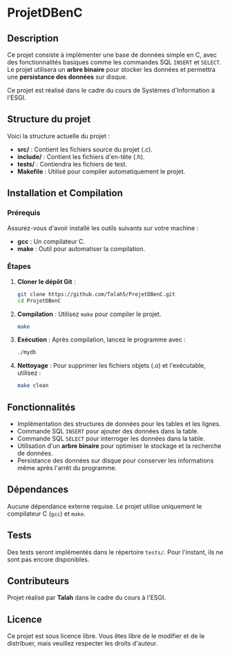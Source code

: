 
# ProjetDBenC

## Description

Ce projet consiste à implémenter une base de données simple en C, avec des fonctionnalités basiques comme les commandes SQL `INSERT` et `SELECT`. Le projet utilisera un **arbre binaire** pour stocker les données et permettra une **persistance des données** sur disque.

Ce projet est réalisé dans le cadre du cours de Systèmes d'Information à l'ESGI.

## Structure du projet

Voici la structure actuelle du projet :

- **src/** : Contient les fichiers source du projet (.c).
- **include/** : Contient les fichiers d'en-tête (.h).
- **tests/** : Contiendra les fichiers de test.
- **Makefile** : Utilisé pour compiler automatiquement le projet.

## Installation et Compilation

### Prérequis

Assurez-vous d'avoir installé les outils suivants sur votre machine :

- **gcc** : Un compilateur C.
- **make** : Outil pour automatiser la compilation.

### Étapes

1. **Cloner le dépôt Git** :

   ```bash
   git clone https://github.com/Talah5/ProjetDBenC.git
   cd ProjetDBenC
   ```

2. **Compilation** :
   Utilisez `make` pour compiler le projet.

   ```bash
   make
   ```

3. **Exécution** :
   Après compilation, lancez le programme avec :

   ```bash
   ./mydb
   ```

4. **Nettoyage** :
   Pour supprimer les fichiers objets (.o) et l'exécutable, utilisez :

   ```bash
   make clean
   ```

## Fonctionnalités

- Implémentation des structures de données pour les tables et les lignes.
- Commande SQL `INSERT` pour ajouter des données dans la table.
- Commande SQL `SELECT` pour interroger les données dans la table.
- Utilisation d'un **arbre binaire** pour optimiser le stockage et la recherche de données.
- Persistance des données sur disque pour conserver les informations même après l'arrêt du programme.

## Dépendances

Aucune dépendance externe requise. Le projet utilise uniquement le compilateur C (`gcc`) et `make`.

## Tests

Des tests seront implémentés dans le répertoire `tests/`. Pour l'instant, ils ne sont pas encore disponibles.

## Contributeurs

Projet réalisé par **Talah** dans le cadre du cours à l'ESGI.

## Licence

Ce projet est sous licence libre. Vous êtes libre de le modifier et de le distribuer, mais veuillez respecter les droits d'auteur.

